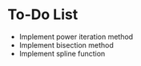 # To-Do List

- Implement power iteration method
- Implement bisection method
- Implement spline function